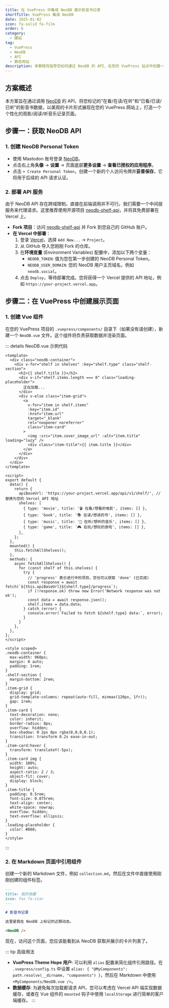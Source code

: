 ```yaml
---
title: 在 VuePress 中集成 NeoDB 展示影音书记录
shortTitle: VuePress 集成 NeoDB
date: 2025-01-02
icon: fa-solid fa-film
order: 6
category:
  - 建站
tag:
  - VuePress
  - NeoDB
  - API
  - 静态网站
description: 本教程将指导您如何通过 NeoDB 的 API，在您的 VuePress 站点中创建一个个性化的页面，用于展示您在 NeoDB 上标记的电影、图书和音乐收藏，实现个人记录的优雅呈现。
---
```


## 方案概述

本方案旨在通过调用 [NeoDB](https://neodb.social/) 的 API，将您标记的“在看/在读/在听”和“已看/已读/已听”的影音书数据，以美观的卡片形式展现在您的 VuePress 网站上，打造一个个性化的观影/阅读/听音乐记录页面。

## 步骤一：获取 NeoDB API

### 1. 创建 NeoDB Personal Token

- 使用 Mastodon 账号登录 [NeoDB](https://neodb.social/)。
- 点击右上角**头像** → **设置** → 页面底部**更多设置** → **查看已授权的应用程序**。
- 点击 `+ Create Personal Token`，创建一个新的个人访问令牌并**妥善保存**，它将用于后续的 API 请求认证。

### 2. 部署 API 服务

由于 NeoDB API 存在跨域限制，直接在前端调用并不可行。我们需要一个中间层服务来代理请求。这里推荐使用开源项目 [neodb-shelf-api](https://github.com/Lyunvy/neodb-shelf-api)，并将其免费部署在 Vercel 上。

- **Fork 项目**：访问 [neodb-shelf-api](https://github.com/Lyunvy/neodb-shelf-api) 并 Fork 到您自己的 GitHub 账户。
- **在 Vercel 中部署**：
    1. 登录 [Vercel](https://vercel.com/)，选择 `Add New...` → `Project`。
    2. 从 GitHub 导入您刚刚 Fork 的仓库。
    3. 在**环境变量** (Environment Variables) 配置中，添加以下两个变量：
        - `NEODB_TOKEN`: 值为您在第一步创建的 NeoDB Personal Token。
        - `NEODB_USER_DOMAIN`: 您的 NeoDB 用户主页域名，例如 `neodb.social`。
    4. 点击 `Deploy`，等待部署完成。您将获得一个 Vercel 提供的 API 地址，例如 `https://your-project.vercel.app`。

## 步骤二：在 VuePress 中创建展示页面

### 1. 创建 Vue 组件

在您的 VuePress 项目的 `.vuepress/components/` 目录下（如果没有请创建），新建一个 `NeoDB.vue` 文件。这个组件将负责获取数据并渲染页面。

::: details NeoDB.vue 示例代码
```vue
<template>
  <div class="neodb-container">
    <div v-for="shelf in shelves" :key="shelf.type" class="shelf-section">
      <h2>{{ shelf.title }}</h2>
      <div v-if="shelf.items.length === 0" class="loading-placeholder">
        正在加载...
      </div>
      <div v-else class="item-grid">
        <a 
          v-for="item in shelf.items" 
          :key="item.id" 
          :href="item.url" 
          target="_blank" 
          rel="noopener noreferrer" 
          class="item-card"
        >
          <img :src="item.cover_image_url" :alt="item.title" loading="lazy" />
          <div class="item-title">{{ item.title }}</div>
        </a>
      </div>
    </div>
  </div>
</template>

<script>
export default {
  data() {
    return {
      apiBaseUrl: 'https://your-project.vercel.app/api/v1/shelf/', // 替换为您的 Vercel API 地址
      shelves: [
        { type: 'movie', title: '🎬 在看/想看的电影', items: [] },
        { type: 'book', title: '📚 在读/想读的书', items: [] },
        { type: 'music', title: '🎵 在听/想听的音乐', items: [] },
        { type: 'game', title: '🎮 在玩/想玩的游戏', items: [] },
      ],
    };
  },
  mounted() {
    this.fetchAllShelves();
  },
  methods: {
    async fetchAllShelves() {
      for (const shelf of this.shelves) {
        try {
          // 'progress' 表示进行中的项目，您也可以获取 'done' (已完成)
          const response = await fetch(`${this.apiBaseUrl}${shelf.type}/progress`);
          if (!response.ok) throw new Error('Network response was not ok');
          const data = await response.json();
          shelf.items = data.data;
        } catch (error) {
          console.error(`Failed to fetch ${shelf.type} data:`, error);
        }
      }
    },
  },
};
</script>

<style scoped>
.neodb-container {
  max-width: 960px;
  margin: 0 auto;
  padding: 1rem;
}
.shelf-section {
  margin-bottom: 2rem;
}
.item-grid {
  display: grid;
  grid-template-columns: repeat(auto-fill, minmax(120px, 1fr));
  gap: 1rem;
}
.item-card {
  text-decoration: none;
  color: inherit;
  border-radius: 8px;
  overflow: hidden;
  box-shadow: 0 2px 8px rgba(0,0,0,0.1);
  transition: transform 0.2s ease-in-out;
}
.item-card:hover {
  transform: translateY(-5px);
}
.item-card img {
  width: 100%;
  height: auto;
  aspect-ratio: 2 / 3;
  object-fit: cover;
  display: block;
}
.item-title {
  padding: 0.5rem;
  font-size: 0.875rem;
  text-align: center;
  white-space: nowrap;
  overflow: hidden;
  text-overflow: ellipsis;
}
.loading-placeholder {
  color: #888;
}
</style>
```
:::

### 2. 在 Markdown 页面中引用组件

创建一个新的 Markdown 文件，例如 `collection.md`，然后在文件中直接使用刚刚创建的组件标签。

```markdown
---
title: 我的收藏
icon: fas fa-star
---

# 影音书记录

这里是我在 NeoDB 上标记的近期动态。

<NeoDB />
```

现在，访问这个页面，您应该能看到从 NeoDB 获取并展示的卡片列表了。

::: tip 高级用法
- **VuePress Theme Hope 用户**: 可以利用 `alias` 配置来简化组件引用路径。在 `.vuepress/config.ts` 中设置 `alias: { "@MyComponents": path.resolve(__dirname, "components") }`，然后在 Markdown 中使用 `<MyComponents/NeoDB.vue />`。
- **数据缓存**: 为避免每次加载都请求 API，您可以考虑在 Vercel API 端实现数据缓存，或者在 Vue 组件的 `mounted` 钩子中使用 `localStorage` 进行简单的客户端缓存。
:::
